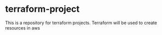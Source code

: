# terraform-project

This is a repository for terraform projects.
Terraform will be used to create resources in aws
